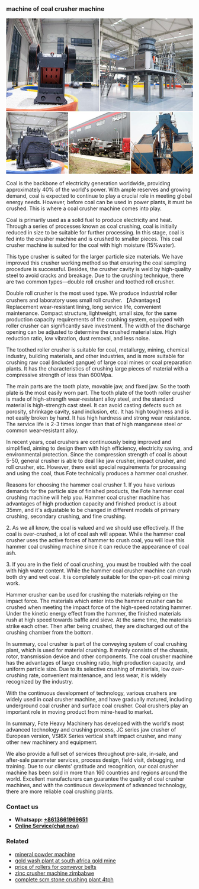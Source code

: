 <h3>machine of coal crusher machine</h3><img src='1704856750.jpg' alt=''><p>Coal is the backbone of electricity generation worldwide, providing approximately 40% of the world's power. With ample reserves and growing demand, coal is expected to continue to play a crucial role in meeting global energy needs. However, before coal can be used in power plants, it must be crushed. This is where a coal crusher machine comes into play.</p><p>Coal is primarily used as a solid fuel to produce electricity and heat. Through a series of processes known as coal crushing, coal is initially reduced in size to be suitable for further processing. In this stage, coal is fed into the crusher machine and is crushed to smaller pieces. This coal crusher machine is suited for the coal with high moisture (15%water).</p><p>This type crusher is suited for the larger particle size materials. We have improved this crusher working method so that ensuring the coal sampling procedure is successful. Besides, the crusher cavity is weld by high-quality steel to avoid cracks and breakage. Due to the crushing technique, there are two common types—double roll crusher and toothed roll crusher.</p><p>Double roll crusher is the most used type. We produce industrial roller crushers and laboratory uses small roll crusher. 【Advantages】 Replacement wear-resistant lining, long service life, convenient maintenance. Compact structure, lightweight, small size, for the same production capacity requirements of the crushing system, equipped with roller crusher can significantly save investment. The width of the discharge opening can be adjusted to determine the crushed material size. High reduction ratio, low vibration, dust removal, and less noise.</p><p>The toothed roller crusher is suitable for coal, metallurgy, mining, chemical industry, building materials, and other industries, and is more suitable for crushing raw coal (included gangue) of large coal mines or coal preparation plants. It has the characteristics of crushing large pieces of material with a compressive strength of less than 600Mpa.</p><p>The main parts are the tooth plate, movable jaw, and fixed jaw. So the tooth plate is the most easily worn part. The tooth plate of the tooth roller crusher is made of high-strength wear-resistant alloy steel, and the standard material is high-strength cast steel. It can avoid casting defects such as porosity, shrinkage cavity, sand inclusion, etc. It has high toughness and is not easily broken by hand. It has high hardness and strong wear resistance. The service life is 2-3 times longer than that of high manganese steel or common wear-resistant alloy.</p><p>In recent years, coal crushers are continuously being improved and simplified, aiming to design them with high efficiency, electricity saving, and environmental protection. Since the compression strength of coal is about 5-50, general crusher is able to deal like jaw crusher, impact crusher, and roll crusher, etc. However, there exist special requirements for processing and using the coal, thus Fote technically produces a hammer coal crusher.</p><p>Reasons for choosing the hammer coal crusher 1. If you have various demands for the particle size of finished products, the Fote hammer coal crushing machine will help you. Hammer coal crusher machine has advantages of high production capacity and finished product is about 35mm, and it's adjustable to be changed in different models of primary crushing, secondary crushing, and fine crushing.</p><p>2. As we all know, the coal is valued and we should use effectively. If the coal is over-crushed, a lot of coal ash will appear. While the hammer coal crusher uses the active forces of hammer to crush coal, you will love this hammer coal crushing machine since it can reduce the appearance of coal ash.</p><p>3. If you are in the field of coal crushing, you must be troubled with the coal with high water content. While the hammer coal crusher machine can crush both dry and wet coal. It is completely suitable for the open-pit coal mining work.</p><p>Hammer crusher can be used for crushing the materials relying on the impact force. The materials which enter into the hammer crusher can be crushed when meeting the impact force of the high-speed rotating hammer. Under the kinetic energy effect from the hammer, the finished materials rush at high speed towards baffle and sieve. At the same time, the materials strike each other. Then after being crushed, they are discharged out of the crushing chamber from the bottom.</p><p>In summary, coal crusher is part of the conveying system of coal crushing plant, which is used for material crushing. It mainly consists of the chassis, rotor, transmission device and other components. The coal crusher machine has the advantages of large crushing ratio, high production capacity, and uniform particle size. Due to its selective crushing of materials, low over-crushing rate, convenient maintenance, and less wear, it is widely recognized by the industry.</p><p>With the continuous development of technology, various crushers are widely used in coal crusher machine, and have gradually matured, including underground coal crusher and surface coal crusher. Coal crushers play an important role in moving product from mine-head to market.</p><p>In summary, Fote Heavy Machinery has developed with the world's most advanced technology and crushing process, JC series jaw crusher of European version, VSI6X Series vertical shaft impact crusher, and many other new machinery and equipment.</p><p>We also provide a full set of services throughout pre-sale, in-sale, and after-sale parameter services, process design, field visit, debugging, and training. Due to our clients' gratitude and recognition, our coal crusher machine has been sold in more than 160 countries and regions around the world. Excellent manufacturers can guarantee the quality of coal crusher machines, and with the continuous development of advanced technology, there are more reliable coal crushing plants.</p><h3>Contact us</h3><ul><li><strong>Whatsapp:&nbsp;<a href="https://wa.me/8613661969651">+8613661969651</a></strong></li><li><a href="https://swt.shibang-china.com/?git&amp;zhl&amp;machine of coal crusher machine"><strong>Online Service(chat now)</strong></a></li></ul><h3>Related</h3><ul><li><a href='mineral powder machine.md'>mineral powder machine</a></li><li><a href='gold wash plant at south africa gold mine.md'>gold wash plant at south africa gold mine</a></li><li><a href='price of rollers for conveyor belts.md'>price of rollers for conveyor belts</a></li><li><a href='zinc crusher machine zimbabwe.md'>zinc crusher machine zimbabwe</a></li><li><a href='complete scm stone crushing plant 4tph.md'>complete scm stone crushing plant 4tph</a></li></ul>